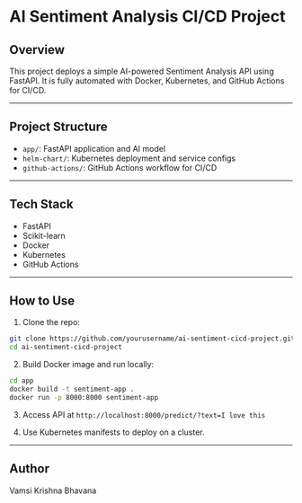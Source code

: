 # AI Sentiment Analysis CI/CD Project

## Overview
This project deploys a simple AI-powered Sentiment Analysis API using FastAPI. It is fully automated with Docker, Kubernetes, and GitHub Actions for CI/CD.

---

## Project Structure

- `app/`: FastAPI application and AI model
- `helm-chart/`: Kubernetes deployment and service configs
- `github-actions/`: GitHub Actions workflow for CI/CD

---

## Tech Stack

- FastAPI
- Scikit-learn
- Docker
- Kubernetes
- GitHub Actions

---

## How to Use

1. Clone the repo:
```bash
git clone https://github.com/yourusername/ai-sentiment-cicd-project.git
cd ai-sentiment-cicd-project
```

2. Build Docker image and run locally:
```bash
cd app
docker build -t sentiment-app .
docker run -p 8000:8000 sentiment-app
```

3. Access API at `http://localhost:8000/predict/?text=I love this`

4. Use Kubernetes manifests to deploy on a cluster.

---

## Author
Vamsi Krishna Bhavana